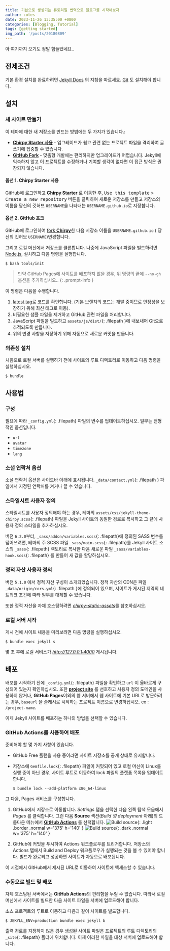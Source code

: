 ```yaml
---
title: 기본으로 생성되는 튜토리얼 번역으로 블로그를 시작해보자
author: cotes
date: 2023-11-26 13:35:00 +0800
categories: [Blogging, Tutorial]
tags: [getting started]
img_path: '/posts/20180809'
---
```


아 여기까지 오기도 정말 힘들었네요..

## 전제조건

기본 환경 설치를 완료하려면 [Jekyll Docs](https://jekyllrb.com/docs/installation/) 의 지침을 따르세요.
 [Git](https://git-scm.com/) 도 설치해야 합니다.

## 설치

### 새 사이트 만들기

이 테마에 대한 새 저장소를 만드는 방법에는 두 가지가 있습니다.:

- [**Chirpy Starter 사용**](#option-1-using-the-chirpy-starter) - 업그레이드가 쉽고 관련 없는 프로젝트 파일을 격리하여 글쓰기에 집중할 수 있습니다.
- [**GitHub Fork**](#option-2-github-fork) - 맞춤형 개발에는 편리하지만 업그레이드가 어렵습니다. Jekyll에 익숙하지 않고 이 프로젝트를 수정하거나 기여할 생각이 없다면 이 접근 방식은 권장되지 않습니다.

#### 옵션 1. Chirpy Starter 사용

GitHub에 로그인하고 [**Chirpy Starter**][starter] 로 이동한 후, <kbd>Use this template</kbd> > <kbd>Create a new repository</kbd> 버튼을 클릭하여 새로운 저장소를 만들고 저장소의 이름을 당신의 깃허브 `USERNAME`을 나타내는 `USERNAME.github.io`로 지정합니다.

#### 옵션 2. GitHub 포크

GitHub에 로그인하여  [fork **Chirpy**](https://github.com/cotes2020/jekyll-theme-chirpy/fork)한 다음 저장소 이름을 `USERNAME.github.io` ( 당신의 깃허브 `USERNAME`)변경합니다.

그리고 로컬 머신에서 저장소를 클론합니다. 나중에 JavaScript 파일을 빌드하려면 [Node.js][nodejs], 설치하고 다음 명령을 실행합니다.

```console
$ bash tools/init
```

> 만약 GitHub Pages에 사이트를 배포하지 않을 경우, 위 명령의 끝에 `--no-gh` 옵션을 추가하십시오..
{: .prompt-info }

이 명령은 다음을 수행합니다.

1. [latest tag][latest-tag]로 코드를 확인합니다. (기본 브랜치의 코드는 개발 중이므로 안정성을 보장하기 위해 최신 태그로 이동).
2. 비필요한 샘플 파일을 제거하고 GitHub 관련 파일을 처리합니다.
3. JavaScript 파일을 빌드하고 `assets/js/dist/`{: .filepath }에 내보내어 Git으로 추적되도록 만듭니다.
4. 위의 변경 사항을 저장하기 위해 자동으로 새로운 커밋을 만듭니다.

### 의존성 설치

처음으로 로컬 서버를 실행하기 전에 사이트의 루트 디렉토리로 이동하고 다음 명령을 실행하십시오.

```console
$ bundle
```

## 사용법

### 구성


필요에 따라 `_config.yml`{: .filepath} 파일의 변수를 업데이트하십시오. 일부는 전형적인 옵션입니다.

- `url`
- `avatar`
- `timezone`
- `lang`

### 소셜 연락처 옵션

소셜 연락처 옵션은 사이드바 아래에 표시됩니다. `_data/contact.yml`{: .filepath } 파일에서 지정된 연락처를 켜거나 끌 수 있습니다.

### 스타일시트 사용자 정의

스타일시트를 사용자 정의해야 하는 경우, 테마의 `assets/css/jekyll-theme-chirpy.scss`{: .filepath} 파일을 Jekyll 사이트의 동일한 경로로 복사하고 그 끝에 사용자 정의 스타일을 추가하십시오.

버전 `6.2.0`부터, `_sass/addon/variables.scss`{: .filepath}에 정의된 SASS 변수를 덮어쓰려면, 테마의 주 SCSS 파일 `_sass/main.scss`{: .filepath}를 Jekyll 사이트 소스의 `_sass`{: .filepath} 렉토리로 복사한 다음 새로운 파일 `_sass/variables-hook.scss`{: .filepath} 를 만들어 새 값을 할당하십시오.

### 정적 자산 사용자 정의

버전 `5.1.0` 에서 정적 자산 구성이 소개되었습니다. 정적 자산의 CDN은 파일 `_data/origin/cors.yml`{: .filepath }에 정의되어 있으며, 샤이트가 게시된 지역의 네트워크 조건에 따라 일부를 대체할 수 있습니다.

또한 정적 자산을 자체 호스팅하려면 [_chirpy-static-assets_](https://github.com/cotes2020/chirpy-static-assets#readme)를 참조하십시오.

### 로컬 서버 시작

게시 전에 사이트 내용을 미리보려면 다음 명령을 실행하십시오.

```console
$ bundle exec jekyll s
```

몇 초 후에 로컬 서비스가 _<http://127.0.0.1:4000>_ 게시됩니다.

## 배포

배포를 시작하기 전에 `_config.yml`{: .filepath} 파일을 확인하고 `url` 이 올바르게 구성되어 있는지 확인하십시오. 또한 [**project site**](https://help.github.com/en/github/working-with-github-pages/about-github-pages#types-of-github-pages-sites) 를 선호하고 사용자 정의 도메인을 사용하지 않거나, **GitHub Pages**이외의 웹 서버에서 웹 사이트에 기본 URL로 방문하려는 경우, `baseurl` 을 슬래시로 시작하는 프로젝트 이름으로 변경하십시오. ex : `/project-name`.

이제 Jekyll 사이트를 배포하는 하나의 방법을 선택할 수 있습니다.

### GitHub Actions를 사용하여 배포

준비해야 할 몇 가지 사항이 있습니다.

- GitHub Free 플랜을 사용 중이라면 사이트 저장소를 공개 상태로 유지합니다.
- 저장소에 `Gemfile.lock`{: .filepath} 파일이 커밋되어 있고 로컬 머신이 Linux를 실행 중이 아닌 경우, 사이트 루트로 이동하여 lock 파일의 플랫폼 목록을 업데이트합니다.

  ```console
  $ bundle lock --add-platform x86_64-linux
  ```

그 다음, Pages 서비스를 구성합니다.

1. GitHub에서 저장소로 이동합니다. _Settings_ 탭을 선택한 다음 왼쪽 탐색 모음에서 _Pages_ 를 클릭합니다. 그런 다음 **Source** 섹션(_Build 및  deployment_ 아래)의 드롭다운 메뉴에서 [**GitHub Actions**][pages-workflow-src] 를 선택합니다. 
![Build source](pages-source-light.png){: .light .border .normal w='375' h='140' }
![Build source](pages-source-dark.png){: .dark .normal w='375' h='140' }

2. GitHub에 커밋을 푸시하여 Actions 워크플로우를 트리거합니다. 저장소의 Actions 탭에서 Build and Deploy 워크플로우가 실행되는 것을 볼 수 있어야 합니다. 빌드가 완료되고 성공하면 사이트가 자동으로 배포됩니다.

이 시점에서 GitHub에서 제시된 URL로 이동하여 사이트에 액세스할 수 있습니다.

### 수동으로 빌드 및 배포

자체 호스팅된 서버에서는 **GitHub Actions**의 편리함을 누릴 수 없습니다. 따라서 로컬 머신에서 사이트를 빌드한 다음 사이트 파일을 서버에 업로드해야 합니다.

소스 프로젝트의 루트로 이동하고 다음과 같이 사이트를 빌드합니다.

```console
$ JEKYLL_ENV=production bundle exec jekyll b
```

출력 경로를 지정하지 않은 경우 생성된 사이트 파일은 프로젝트의 루트 디렉토리의 `_site`{: .filepath} 폴더에 위치합니다. 이제 이러한 파일을 대상 서버에 업로드해야 합니다.

[nodejs]: https://nodejs.org/
[starter]: https://github.com/cotes2020/chirpy-starter
[pages-workflow-src]: https://docs.github.com/en/pages/getting-started-with-github-pages/configuring-a-publishing-source-for-your-github-pages-site#publishing-with-a-custom-github-actions-workflow
[latest-tag]: https://github.com/cotes2020/jekyll-theme-chirpy/tags